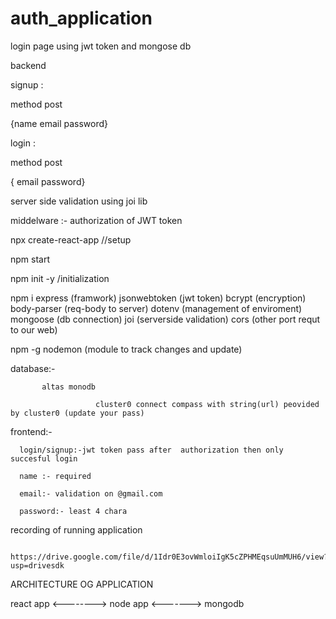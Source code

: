 # auth_application
login page using jwt token and mongose db

backend 

signup :
  
  method post 

  {name email password}

login :
  
  method post 
  
  { email password}

  server side validation using joi lib

  middelware :- authorization of JWT token

npx create-react-app //setup

npm start

npm init -y /initialization

npm i express (framwork)   jsonwebtoken (jwt token) bcrypt   (encryption)  body-parser  (req-body to server)  dotenv   (management of enviroment)    mongoose (db connection)  joi  (serverside validation)  cors (other port requt to our web) 

npm -g nodemon (module to track changes and update) 

  database:-
  
           altas monodb 
                       
                       cluster0 connect compass with string(url) peovided by cluster0 (update your pass)
  
  frontend:-
      
      login/signup:-jwt token pass after  authorization then only succesful login
      
      name :- required
      
      email:- validation on @gmail.com
      
      password:- least 4 chara

  recording of running application
          
          
          https://drive.google.com/file/d/1Idr0E3ovWmloiIgK5cZPHMEqsuUmMUH6/view?usp=drivesdk




ARCHITECTURE OG APPLICATION


  react app  <-------->   node app <------->  mongodb







  
